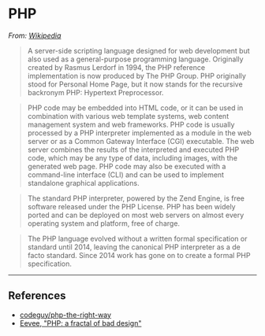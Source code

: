 # PHP

*From: [Wikipedia](https://en.wikipedia.org/wiki/PHP)*

> A server-side scripting language designed for web development but also used as a general-purpose programming language. Originally created by Rasmus Lerdorf in 1994, the PHP reference implementation is now produced by The PHP Group. PHP originally stood for Personal Home Page, but it now stands for the recursive backronym PHP: Hypertext Preprocessor.

> PHP code may be embedded into HTML code, or it can be used in combination with various web template systems, web content management system and web frameworks. PHP code is usually processed by a PHP interpreter implemented as a module in the web server or as a Common Gateway Interface (CGI) executable. The web server combines the results of the interpreted and executed PHP code, which may be any type of data, including images, with the generated web page. PHP code may also be executed with a command-line interface (CLI) and can be used to implement standalone graphical applications.

> The standard PHP interpreter, powered by the Zend Engine, is free software released under the PHP License. PHP has been widely ported and can be deployed on most web servers on almost every operating system and platform, free of charge.

> The PHP language evolved without a written formal specification or standard until 2014, leaving the canonical PHP interpreter as a de facto standard. Since 2014 work has gone on to create a formal PHP specification.

---

## References

-   [codeguy/php-the-right-way](https://github.com/codeguy/php-the-right-way)
-   [Eevee, "PHP: a fractal of bad design"](https://eev.ee/blog/2012/04/09/php-a-fractal-of-bad-design)
